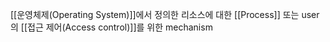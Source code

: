
[[운영체제(Operating System)]]에서 정의한 리소스에 대한 [[Process]] 또는 user의 [[접근 제어(Access control)]]를 위한 mechanism
